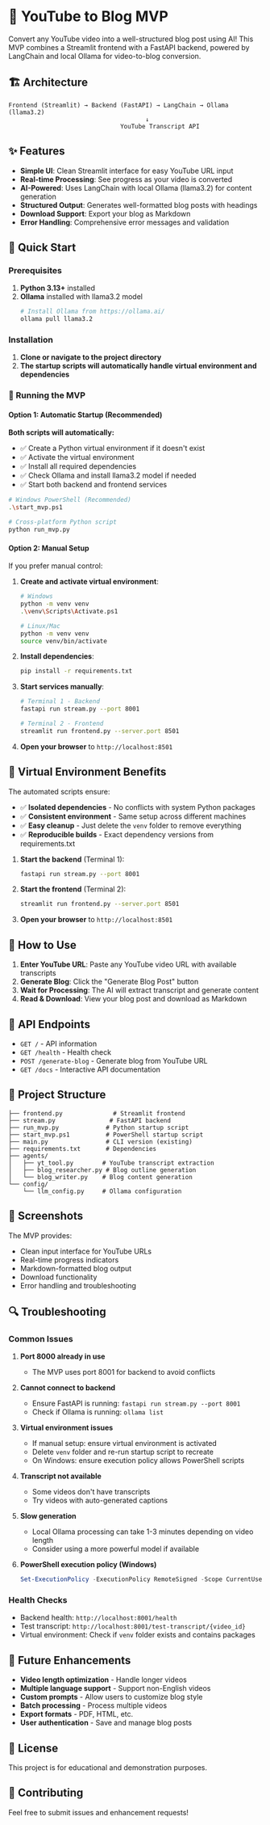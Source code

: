 # 🎥 YouTube to Blog MVP

Convert any YouTube video into a well-structured blog post using AI! This MVP combines a Streamlit frontend with a FastAPI backend, powered by LangChain and local Ollama for video-to-blog conversion.

## 🏗️ Architecture

```
Frontend (Streamlit) → Backend (FastAPI) → LangChain → Ollama (llama3.2)
                                      ↓
                               YouTube Transcript API
```

## ✨ Features

-  **Simple UI**: Clean Streamlit interface for easy YouTube URL input
-  **Real-time Processing**: See progress as your video is converted
-  **AI-Powered**: Uses LangChain with local Ollama (llama3.2) for content generation
-  **Structured Output**: Generates well-formatted blog posts with headings
-  **Download Support**: Export your blog as Markdown
-  **Error Handling**: Comprehensive error messages and validation

## 🚀 Quick Start

### Prerequisites

1. **Python 3.13+** installed
2. **Ollama** installed with llama3.2 model
   ```bash
   # Install Ollama from https://ollama.ai/
   ollama pull llama3.2
   ```

### Installation

1. **Clone or navigate to the project directory**
2. **The startup scripts will automatically handle virtual environment and dependencies**

### 🎯 Running the MVP

#### Option 1: Automatic Startup (Recommended)

**Both scripts will automatically:**

-  ✅ Create a Python virtual environment if it doesn't exist
-  ✅ Activate the virtual environment
-  ✅ Install all required dependencies
-  ✅ Check Ollama and install llama3.2 model if needed
-  ✅ Start both backend and frontend services

```bash
# Windows PowerShell (Recommended)
.\start_mvp.ps1

# Cross-platform Python script
python run_mvp.py
```

#### Option 2: Manual Setup

If you prefer manual control:

1. **Create and activate virtual environment**:

   ```bash
   # Windows
   python -m venv venv
   .\venv\Scripts\Activate.ps1

   # Linux/Mac
   python -m venv venv
   source venv/bin/activate
   ```

2. **Install dependencies**:

   ```bash
   pip install -r requirements.txt
   ```

3. **Start services manually**:

   ```bash
   # Terminal 1 - Backend
   fastapi run stream.py --port 8001

   # Terminal 2 - Frontend
   streamlit run frontend.py --server.port 8501
   ```

4. **Open your browser** to `http://localhost:8501`

## 🔧 Virtual Environment Benefits

The automated scripts ensure:

-  ✅ **Isolated dependencies** - No conflicts with system Python packages
-  ✅ **Consistent environment** - Same setup across different machines
-  ✅ **Easy cleanup** - Just delete the `venv` folder to remove everything
-  ✅ **Reproducible builds** - Exact dependency versions from requirements.txt

1. **Start the backend** (Terminal 1):

   ```bash
   fastapi run stream.py --port 8001
   ```

2. **Start the frontend** (Terminal 2):

   ```bash
   streamlit run frontend.py --server.port 8501
   ```

3. **Open your browser** to `http://localhost:8501`

## 📱 How to Use

1. **Enter YouTube URL**: Paste any YouTube video URL with available transcripts
2. **Generate Blog**: Click the "Generate Blog Post" button
3. **Wait for Processing**: The AI will extract transcript and generate content
4. **Read & Download**: View your blog post and download as Markdown

## 🔧 API Endpoints

-  `GET /` - API information
-  `GET /health` - Health check
-  `POST /generate-blog` - Generate blog from YouTube URL
-  `GET /docs` - Interactive API documentation

## 📁 Project Structure

```
├── frontend.py              # Streamlit frontend
├── stream.py               # FastAPI backend
├── run_mvp.py             # Python startup script
├── start_mvp.ps1          # PowerShell startup script
├── main.py                # CLI version (existing)
├── requirements.txt       # Dependencies
├── agents/
│   ├── yt_tool.py        # YouTube transcript extraction
│   ├── blog_researcher.py # Blog outline generation
│   └── blog_writer.py    # Blog content generation
└── config/
    └── llm_config.py     # Ollama configuration
```

## 🎨 Screenshots

The MVP provides:

-  Clean input interface for YouTube URLs
-  Real-time progress indicators
-  Markdown-formatted blog output
-  Download functionality
-  Error handling and troubleshooting

## 🔍 Troubleshooting

### Common Issues

1. **Port 8000 already in use**

   -  The MVP uses port 8001 for backend to avoid conflicts

2. **Cannot connect to backend**

   -  Ensure FastAPI is running: `fastapi run stream.py --port 8001`
   -  Check if Ollama is running: `ollama list`

3. **Virtual environment issues**

   -  If manual setup: ensure virtual environment is activated
   -  Delete `venv` folder and re-run startup script to recreate
   -  On Windows: ensure execution policy allows PowerShell scripts

4. **Transcript not available**

   -  Some videos don't have transcripts
   -  Try videos with auto-generated captions

5. **Slow generation**

   -  Local Ollama processing can take 1-3 minutes depending on video length
   -  Consider using a more powerful model if available

6. **PowerShell execution policy (Windows)**
   ```powershell
   Set-ExecutionPolicy -ExecutionPolicy RemoteSigned -Scope CurrentUser
   ```

### Health Checks

-  Backend health: `http://localhost:8001/health`
-  Test transcript: `http://localhost:8001/test-transcript/{video_id}`
-  Virtual environment: Check if `venv` folder exists and contains packages

## 🚀 Future Enhancements

-  **Video length optimization** - Handle longer videos
-  **Multiple language support** - Support non-English videos
-  **Custom prompts** - Allow users to customize blog style
-  **Batch processing** - Process multiple videos
-  **Export formats** - PDF, HTML, etc.
-  **User authentication** - Save and manage blog posts

## 📝 License

This project is for educational and demonstration purposes.

## 🤝 Contributing

Feel free to submit issues and enhancement requests!
